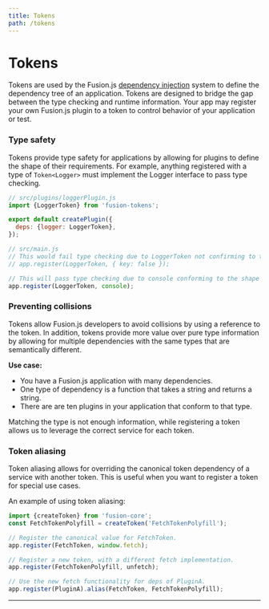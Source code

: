 ```yaml
---
title: Tokens
path: /tokens
---
```


# Tokens

Tokens are used by the Fusion.js [dependency injection](/docs/references/creating-a-plugin#dependency-injection) system to define the dependency tree of an application. Tokens are designed to bridge the gap between the type checking and runtime information. Your app may register your own Fusion.js plugin to a token to control behavior of your application or test.

### Type safety

Tokens provide type safety for applications by allowing for plugins to define the shape of their requirements. For example, anything registered with a type of `Token<Logger>` must implement the Logger interface to pass type checking.

```js
// src/plugins/loggerPlugin.js
import {LoggerToken} from 'fusion-tokens';

export default createPlugin({
  deps: {logger: LoggerToken},
});

// src/main.js
// This would fail type checking due to LoggerToken not confirming to the expected interface.
// app.register(LoggerToken, { key: false });

// This will pass type checking due to console conforming to the shape of Token<Logger>
app.register(LoggerToken, console);
```

### Preventing collisions

Tokens allow Fusion.js developers to avoid collisions by using a reference to the token. In addition, tokens provide more value over pure type information by allowing for multiple dependencies with the same types that are semantically different.

**Use case:**

* You have a Fusion.js application with many dependencies.
* One type of dependency is a function that takes a string and returns a string.
* There are are ten plugins in your application that conform to that type.

Matching the type is not enough information, while registering a token allows us to leverage the correct service for each token.

### Token aliasing

Token aliasing allows for overriding the canonical token dependency of a service with another token. This is useful when you want to register a token for special use cases.

An example of using token aliasing:

```js
import {createToken} from 'fusion-core';
const FetchTokenPolyfill = createToken('FetchTokenPolyfill');

// Register the canonical value for FetchToken.
app.register(FetchToken, window.fetch);

// Register a new token, with a different fetch implementation.
app.register(FetchTokenPolyfill, unfetch);

// Use the new fetch functionality for deps of PluginA.
app.register(PluginA).alias(FetchToken, FetchTokenPolyfill);
```

---
